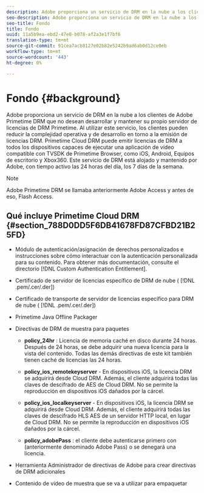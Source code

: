 ```yaml
---
description: Adobe proporciona un servicio de DRM en la nube a los clientes de Adobe Primetime DRM que no desean desarrollar y mantener su propio servidor de licencias de DRM Primetime. Al utilizar este servicio, los clientes pueden reducir la complejidad operativa y de desarrollo en torno a la emisión de licencias DRM. Primetime Cloud DRM puede emitir licencias de DRM a todos los dispositivos capaces de ejecutar una aplicación de vídeo compatible con TVSDK de Primetime Browser, como iOS, Android, Equipos de escritorio y Xbox360. Este servicio de DRM está alojado y mantenido por Adobe, con tiempo activo las 24 horas del día, los 7 días de la semana.
seo-description: Adobe proporciona un servicio de DRM en la nube a los clientes de Adobe Primetime DRM que no desean desarrollar y mantener su propio servidor de licencias de DRM Primetime. Al utilizar este servicio, los clientes pueden reducir la complejidad operativa y de desarrollo en torno a la emisión de licencias DRM. Primetime Cloud DRM puede emitir licencias de DRM a todos los dispositivos capaces de ejecutar una aplicación de vídeo compatible con TVSDK de Primetime Browser, como iOS, Android, Equipos de escritorio y Xbox360. Este servicio de DRM está alojado y mantenido por Adobe, con tiempo activo las 24 horas del día, los 7 días de la semana.
seo-title: Fondo
title: Fondo
uuid: 11a5b9ea-ebd2-47e0-b078-af2a3e1f7bf6
translation-type: tm+mt
source-git-commit: 91cea7acb8127e02b82e5242b9ad6ab0d12ce0eb
workflow-type: tm+mt
source-wordcount: '443'
ht-degree: 0%

---
```



# Fondo {#background}

Adobe proporciona un servicio de DRM en la nube a los clientes de Adobe Primetime DRM que no desean desarrollar y mantener su propio servidor de licencias de DRM Primetime. Al utilizar este servicio, los clientes pueden reducir la complejidad operativa y de desarrollo en torno a la emisión de licencias DRM. Primetime Cloud DRM puede emitir licencias de DRM a todos los dispositivos capaces de ejecutar una aplicación de vídeo compatible con TVSDK de Primetime Browser, como iOS, Android, Equipos de escritorio y Xbox360. Este servicio de DRM está alojado y mantenido por Adobe, con tiempo activo las 24 horas del día, los 7 días de la semana.

>[!NOTE]
>
>Adobe Primetime DRM se llamaba anteriormente Adobe Access y antes de eso, Flash Access.

## Qué incluye Primetime Cloud DRM {#section_788D0DD5F6DB41678FD87CFBD21B25FD}

* Módulo de autenticación/asignación de derechos personalizados e instrucciones sobre cómo interactuar con la autenticación personalizada para su contenido. Para obtener más documentación, consulte el directorio [!DNL Custom Authentication Entitlement].
* Certificado de servidor de licencias específico de DRM de nube ( [!DNL .pem/.cer/.der])

* Certificado de transporte de servidor de licencias específico para DRM de nube ( [!DNL .pem/.cer/.der])

* Primetime Java Offline Packager
* Directivas de DRM de muestra para paquetes

   * **policy_24hr** : Licencia de memoria caché en disco durante 24 horas. Después de 24 horas, se debe adquirir una nueva licencia para la vista del contenido. Todas las demás directivas de este kit también tienen caché de licencias las 24 horas.
   * **policy_ios_remotekeyserver** - En dispositivos iOS, la licencia DRM se adquirirá desde Cloud DRM. Además, el cliente adquirirá todas las claves de descifrado de AES de Cloud DRM. No se permite la reproducción en dispositivos iOS dañados por la cárcel.

   * **policy_ios_localkeyserver** - En dispositivos iOS, la licencia DRM se adquirirá desde Cloud DRM. Además, el cliente adquirirá todas las claves de descifrado HLS AES de un servidor HTTP local, en lugar de Cloud DRM. No se permite la reproducción en dispositivos iOS dañados por la cárcel.

   * **policy_adobePass** : el cliente debe autenticarse primero con (anteriormente denominado Adobe Pass) o se denegará una licencia.

* Herramienta Administrador de directivas de Adobe para crear directivas de DRM adicionales
* Contenido de vídeo de muestra que se va a utilizar para empaquetar

